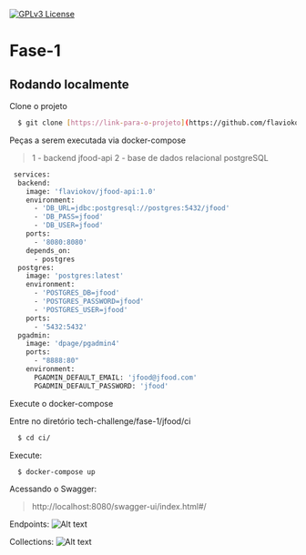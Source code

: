 [![GPLv3 License](https://img.shields.io/badge/License-GPL%20v3-yellow.svg)](https://opensource.org/licenses/)

# Fase-1

## Rodando localmente

Clone o projeto
```bash
  $ git clone [https://link-para-o-projeto](https://github.com/flaviokovhub/tech-challenge.git)
```

Peças a serem executada via docker-compose
> 1 - backend jfood-api
> 2 - base de dados relacional postgreSQL
```bash
 services:
  backend:
    image: 'flaviokov/jfood-api:1.0'
    environment:
      - 'DB_URL=jdbc:postgresql://postgres:5432/jfood'
      - 'DB_PASS=jfood'
      - 'DB_USER=jfood'
    ports:
      - '8080:8080'
    depends_on:
      - postgres
  postgres:
    image: 'postgres:latest'
    environment:
      - 'POSTGRES_DB=jfood'
      - 'POSTGRES_PASSWORD=jfood'
      - 'POSTGRES_USER=jfood'
    ports:
      - '5432:5432'
  pgadmin:
    image: 'dpage/pgadmin4'
    ports:
      - "8888:80"
    environment:
      PGADMIN_DEFAULT_EMAIL: 'jfood@jfood.com'
      PGADMIN_DEFAULT_PASSWORD: 'jfood' 
```

Execute o docker-compose

Entre no diretório  tech-challenge/fase-1/jfood/ci

```bash
  $ cd ci/
```
Execute:
```bash
  $ docker-compose up
```

Acessando o Swagger:
> http://localhost:8080/swagger-ui/index.html#/

Endpoints:
![Alt text](/tech-challenge/fase-1/assets/swagger-ex.png "Endpoints")

Collections:
![Alt text](tech-challenge/fase-1/assets/fase-1-Insomnia_2024-01-27 "Collections")